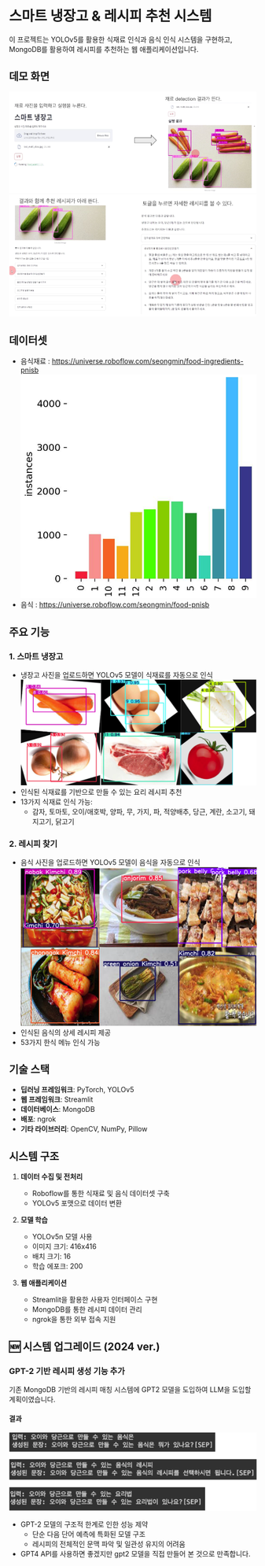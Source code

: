 # 스마트 냉장고 & 레시피 추천 시스템

이 프로젝트는 YOLOv5를 활용한 식재료 인식과 음식 인식 시스템을 구현하고, MongoDB를 활용하여 레시피를 추천하는 웹 애플리케이션입니다.

## 데모 화면
![웹 데모](assets/demo1.png)
![웹 데모](assets/demo2.png)

## 데이터셋
* 음식재료 : https://universe.roboflow.com/seongmin/food-ingredients-pnisb
![재료 데이터셋 분포](assets/data1.png)
* 음식 : https://universe.roboflow.com/seongmin/food-pnisb

## 주요 기능

### 1. 스마트 냉장고
- 냉장고 사진을 업로드하면 YOLOv5 모델이 식재료를 자동으로 인식
![식재료 인식 예시](assets/food_ingredients_model_output.png)
- 인식된 식재료를 기반으로 만들 수 있는 요리 레시피 추천
- 13가지 식재료 인식 가능:
  - 감자, 토마토, 오이/애호박, 양파, 무, 가지, 파, 적양배추, 당근, 계란, 소고기, 돼지고기, 닭고기

### 2. 레시피 찾기
- 음식 사진을 업로드하면 YOLOv5 모델이 음식을 자동으로 인식
![음식 인식 예시](assets/food_model_output.png)
- 인식된 음식의 상세 레시피 제공
- 53가지 한식 메뉴 인식 가능

## 기술 스택

- **딥러닝 프레임워크**: PyTorch, YOLOv5
- **웹 프레임워크**: Streamlit
- **데이터베이스**: MongoDB
- **배포**: ngrok
- **기타 라이브러리**: OpenCV, NumPy, Pillow

## 시스템 구조

1. **데이터 수집 및 전처리**
   - Roboflow를 통한 식재료 및 음식 데이터셋 구축
   - YOLOv5 포맷으로 데이터 변환

2. **모델 학습**
   - YOLOv5n 모델 사용
   - 이미지 크기: 416x416
   - 배치 크기: 16
   - 학습 에포크: 200

3. **웹 애플리케이션**
   - Streamlit을 활용한 사용자 인터페이스 구현
   - MongoDB를 통한 레시피 데이터 관리
   - ngrok을 통한 외부 접속 지원

## 🆕 시스템 업그레이드 (2024 ver.)

### GPT-2 기반 레시피 생성 기능 추가
기존 MongoDB 기반의 레시피 매칭 시스템에 GPT2 모델을 도입하여 LLM을 도입할 계획이였습니다.

#### 결과
![GPT](assets/GPT.png)
- GPT-2 모델의 구조적 한계로 인한 성능 제약
  - 단순 다음 단어 예측에 특화된 모델 구조
  - 레시피의 전체적인 문맥 파악 및 일관성 유지의 어려움
- GPT4 API를 사용하면 좋겠지만 gpt2 모델을 직접 만들어 본 것으로 만족합니다.
